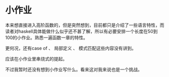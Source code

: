 # 小作业

本来想直接进入高阶函数的，但是突然想到，目前都只是介绍了一些语言特性，而读者对haskell具体能做什么似乎还不甚了解，所以有必要安排一个长度在50到100的小作业。熟悉一遍函数一章的特性。

更何况，还有case of 、 局部定义 、 模式匹配这些内容没有讲到。

应该在小作业里串烧式的提起。

不过我暂时还没有想到小作业写什么。看来这对我来说也是一个挑战。